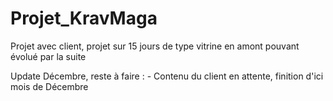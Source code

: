 # Projet_KravMaga
Projet avec client, projet sur 15 jours de type vitrine en amont pouvant évolué par la suite

Update Décembre, reste à faire : - Contenu du client en attente, finition d'ici mois de Décembre
